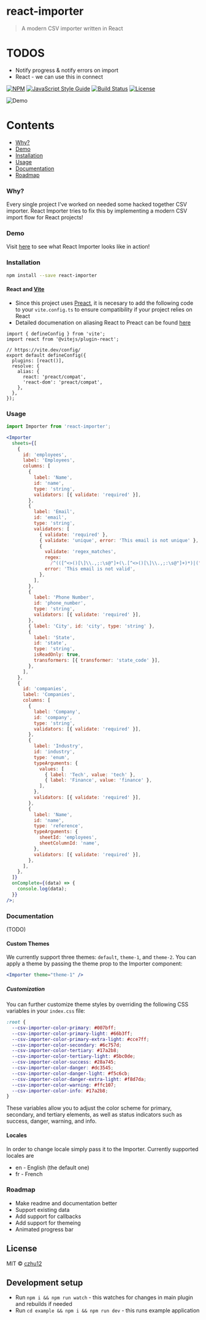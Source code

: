 # react-importer

> A modern CSV importer written in React

# TODOS

- Notify progress & notify errors on import
- React - we can use this in connect

[![NPM](https://img.shields.io/npm/v/react-importer.svg)](https://www.npmjs.com/package/react-importer) [![JavaScript Style Guide](https://img.shields.io/badge/code_style-standard-brightgreen.svg)](https://standardjs.com) [![Build Status](https://github.com/czhu12/react-importer/actions/workflows/ci.yml/badge.svg)](https://github.com/czhu12/react-importer/actions/workflows/ci.yml) [![License](https://img.shields.io/badge/license-MIT-blue.svg)](https://opensource.org/licenses/MIT)

![Demo](https://github.com/czhu12/react-importer/raw/master/example/public/demo.gif)

# Contents

- [Why?](#why)
- [Demo](#demo)
- [Installation](#installation)
- [Usage](#usage)
- [Documentation](#documentation)
- [Roadmap](#roadmap)

### Why?

Every single project I've worked on needed some hacked together CSV importer. React Importer tries to fix this by implementing a modern CSV import flow for React projects!

### Demo

Visit [here](https://czhu12.github.io/react-importer/) to see what React Importer looks like in action!

### Installation

```bash
npm install --save react-importer
```

#### React and [Vite](https://vite.dev/)

- Since this project uses [Preact](https://preactjs.com/), it is necesary to add the following code to your `vite.config.ts` to ensure compatibility if your project relies on React
- Detailed documenation on aliasing React to Preact can be found [here](https://preactjs.com/guide/v10/getting-started/#aliasing-react-to-preact)

```
import { defineConfig } from 'vite';
import react from '@vitejs/plugin-react';

// https://vite.dev/config/
export default defineConfig({
  plugins: [react()],
  resolve: {
    alias: {
      react: 'preact/compat',
      'react-dom': 'preact/compat',
    },
  },
});
```

### Usage

```jsx
import Importer from 'react-importer';

<Importer
  sheets={[
    {
      id: 'employees',
      label: 'Employees',
      columns: [
        {
          label: 'Name',
          id: 'name',
          type: 'string',
          validators: [{ validate: 'required' }],
        },
        {
          label: 'Email',
          id: 'email',
          type: 'string',
          validators: [
            { validate: 'required' },
            { validate: 'unique', error: 'This email is not unique' },
            {
              validate: 'regex_matches',
              regex:
                /^(([^<>()[\]\\.,;:\s@"]+(\.[^<>()[\]\\.,;:\s@"]+)*)|(".+"))@((\[[0-9]{1,3}\.[0-9]{1,3}\.[0-9]{1,3}\.[0-9]{1,3}\])|(([a-zA-Z\-0-9]+\.)+[a-zA-Z]{2,}))$/,
              error: 'This email is not valid',
            },
          ],
        },
        {
          label: 'Phone Number',
          id: 'phone_number',
          type: 'string',
          validators: [{ validate: 'required' }],
        },
        { label: 'City', id: 'city', type: 'string' },
        {
          label: 'State',
          id: 'state',
          type: 'string',
          isReadOnly: true,
          transformers: [{ transformer: 'state_code' }],
        },
      ],
    },
    {
      id: 'companies',
      label: 'Companies',
      columns: [
        {
          label: 'Company',
          id: 'company',
          type: 'string',
          validators: [{ validate: 'required' }],
        },
        {
          label: 'Industry',
          id: 'industry',
          type: 'enum',
          typeArguments: {
            values: [
              { label: 'Tech', value: 'tech' },
              { label: 'Finance', value: 'finance' },
            ],
          },
          validators: [{ validate: 'required' }],
        },
        {
          label: 'Name',
          id: 'name',
          type: 'reference',
          typeArguments: {
            sheetId: 'employees',
            sheetColumnId: 'name',
          },
          validators: [{ validate: 'required' }],
        },
      ],
    },
  ]}
  onComplete={(data) => {
    console.log(data);
  }}
/>;
```

### Documentation

(TODO)

#### Custom Themes

We currently support three themes: `default`, `theme-1`, and `theme-2`. You can apply a theme by passing the theme prop to the Importer component:

```jsx
<Importer theme="theme-1" />
```

##### Customization

You can further customize theme styles by overriding the following CSS variables in your `index.css` file:

```css
:root {
  --csv-importer-color-primary: #007bff;
  --csv-importer-color-primary-light: #66b3ff;
  --csv-importer-color-primary-extra-light: #cce7ff;
  --csv-importer-color-secondary: #6c757d;
  --csv-importer-color-tertiary: #17a2b8;
  --csv-importer-color-tertiary-light: #5bc0de;
  --csv-importer-color-success: #28a745;
  --csv-importer-color-danger: #dc3545;
  --csv-importer-color-danger-light: #f5c6cb;
  --csv-importer-color-danger-extra-light: #f8d7da;
  --csv-importer-color-warning: #ffc107;
  --csv-importer-color-info: #17a2b8;
}
```

These variables allow you to adjust the color scheme for primary, secondary, and tertiary elements, as well as status indicators such as success, danger, warning, and info.

#### Locales

In order to change locale simply pass it to the Importer. Currently supported locales are

- en - English (the default one)
- fr - French

### Roadmap

- Make readme and documentation better
- Support existing data
- Add support for callbacks
- Add support for themeing
- Animated progress bar

## License

MIT © [czhu12](https://github.com/czhu12)

## Development setup

- Run `npm i && npm run watch` - this watches for changes in main plugin and rebuilds if needed
- Run `cd example && npm i && npm run dev` - this runs example application

